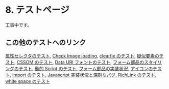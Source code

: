 # 8. テストページ

工事中です。

## この他のテストへのリンク

<a href="../test/attr-selectors.html">属性セレクタのテスト</a>,
<a href="../test/check-image-loading.html">Check Image loading</a>,
<a href="../test/clearfix.html">clearfix のテスト</a>,
<a href="../test/cssGeneratedContent.html">疑似要素のテスト</a>,
<a href="../test/cssom.html">CSSOM のテスト</a>,
<a href="../test/datauri-webfont.html">Data URI フォントのテスト</a>,
<a href="../test/dynamic-pseudo-classes.html">フォーム部品のスタイリングのテスト</a>,
<a href="../test/dynamic-script.html">動的 Script のテスト</a>,
<a href="../test/form.html">フォーム部品の実装状況</a>,
<a href="../test/icon.html">アイコンのテスト</a>,
<a href="../test/importHack.html">import のテスト</a>,
<a href="../test/javascript-implementation.html">Javascript 実装状況と深刻なバグ</a>,
<a href="../test/richlink.html">RichLink のテスト</a>,
<a href="../test/white-space.html">white space のテスト</a>
